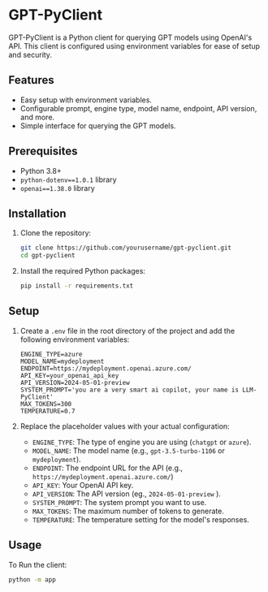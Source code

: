 # GPT-PyClient

GPT-PyClient is a Python client for querying GPT models using OpenAI's API. This client is configured using environment variables for ease of setup and security.

## Features

- Easy setup with environment variables.
- Configurable prompt, engine type, model name, endpoint, API version, and more.
- Simple interface for querying the GPT models.

## Prerequisites

- Python 3.8+
- `python-dotenv==1.0.1` library
- `openai==1.38.0` library

## Installation

1. Clone the repository:

    ```sh
    git clone https://github.com/yourusername/gpt-pyclient.git
    cd gpt-pyclient
    ```

2. Install the required Python packages:

    ```sh
    pip install -r requirements.txt
    ```

## Setup

1. Create a `.env` file in the root directory of the project and add the following environment variables:

    ```env
    ENGINE_TYPE=azure
    MODEL_NAME=mydeployment
    ENDPOINT=https://mydeployment.openai.azure.com/
    API_KEY=your_openai_api_key
    API_VERSION=2024-05-01-preview
    SYSTEM_PROMPT='you are a very smart ai copilot, your name is LLM-PyClient'
    MAX_TOKENS=300
    TEMPERATURE=0.7
    ```

2. Replace the placeholder values with your actual configuration:

    - `ENGINE_TYPE`: The type of engine you are using (`chatgpt` or `azure`).
    - `MODEL_NAME`: The model name (e.g., `gpt-3.5-turbo-1106` or `mydeployment`).
    - `ENDPOINT`: The endpoint URL for the API (e.g., `https://mydeployment.openai.azure.com/`)
    - `API_KEY`: Your OpenAI API key.
    - `API_VERSION`: The API version (eg., `2024-05-01-preview` ).
    - `SYSTEM_PROMPT`: The system prompt you want to use.
    - `MAX_TOKENS`: The maximum number of tokens to generate.
    - `TEMPERATURE`: The temperature setting for the model's responses.

## Usage

To Run the client:

```bash
python -m app
```
